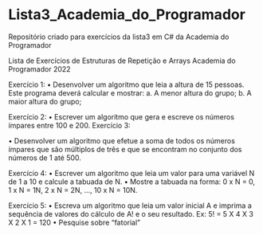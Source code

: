 # Lista3_Academia_do_Programador
Repositório criado para exercícios da lista3 em C# da Academia do Programador

Lista de Exercícios de Estruturas de Repetição e Arrays
Academia do Programador 2022

Exercício 1:
• Desenvolver um algoritmo que leia a altura de 15 pessoas. Este
programa deverá calcular e mostrar:
a. A menor altura do grupo;
b. A maior altura do grupo;

Exercício 2:
• Escrever um algoritmo que gera e escreve os números ímpares entre 100
e 200.
Exercício 3:

• Desenvolver um algoritmo que efetue a soma de todos os números
ímpares que são múltiplos de três e que se encontram no conjunto dos
números de 1 até 500.

Exercício 4:
• Escrever um algoritmo que leia um valor para uma variável N de 1 a 10 e
calcule a tabuada de N.
• Mostre a tabuada na forma: 0 x N = 0, 1 x N = 1N, 2 x N = 2N, ..., 10 x N =
10N.

Exercício 5:
• Escreva um algoritmo que leia um valor inicial A e imprima a sequência de
valores do cálculo de A! e o seu resultado.
Ex: 5! = 5 X 4 X 3 X 2 X 1 = 120
• Pesquise sobre “fatorial”
